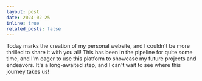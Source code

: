```yaml
---
layout: post
date: 2024-02-25
inline: true
related_posts: false
---
```


Today marks the creation of my personal website, and I couldn't be more thrilled to share it with you all! This has been in the pipeline for quite some time, and I'm eager to use this platform to showcase my future projects and endeavors. It's a long-awaited step, and I can't wait to see where this journey takes us!
